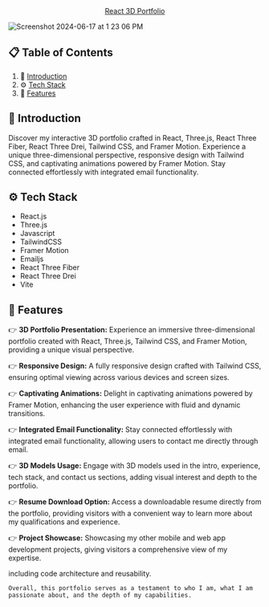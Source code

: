 <div align="center">
   <a href="https://bharath-devportfolio.netlify.app/" align="center" target="_blank" rel="noreferrer">React 3D Portfolio</a>
</div>

![Screenshot 2024-06-17 at 1 23 06 PM](https://github.com/Bharathkdev/portfolio/assets/46343966/9dd5e023-7ef3-4651-9432-69ea054fdb60)

## 📋 <a name="table">Table of Contents</a>

1. 🤖 [Introduction](#introduction)
2. ⚙️ [Tech Stack](#tech-stack)
3. 🔋 [Features](#features)

## <a name="introduction">🤖 Introduction</a>

Discover my interactive 3D portfolio crafted in React, Three.js, React Three Fiber, React Three Drei, Tailwind CSS, and Framer Motion. Experience a unique three-dimensional perspective, responsive design with Tailwind CSS, and captivating animations powered by Framer Motion. Stay connected effortlessly with integrated email functionality.

## <a name="tech-stack">⚙️ Tech Stack</a>

- React.js
- Three.js
- Javascript
- TailwindCSS
- Framer Motion
- Emailjs
- React Three Fiber
- React Three Drei
- Vite

## <a name="features">🔋 Features</a>

👉 **3D Portfolio Presentation:** Experience an immersive three-dimensional portfolio created with React, Three.js, Tailwind CSS, and Framer Motion, providing a unique visual perspective.

👉 **Responsive Design:** A fully responsive design crafted with Tailwind CSS, ensuring optimal viewing across various devices and screen sizes.

👉 **Captivating Animations:** Delight in captivating animations powered by Framer Motion, enhancing the user experience with fluid and dynamic transitions.

👉 **Integrated Email Functionality:** Stay connected effortlessly with integrated email functionality, allowing users to contact me directly through email.

👉 **3D Models Usage:** Engage with 3D models used in the intro, experience, tech stack, and contact us sections, adding visual interest and depth to the portfolio.

👉 **Resume Download Option:** Access a downloadable resume directly from the portfolio, providing visitors with a convenient way to learn more about my qualifications and experience.

👉 **Project Showcase:** Showcasing my other mobile and web app development projects, giving visitors a comprehensive view of my expertise.

including code architecture and reusability.

`Overall, this portfolio serves as a testament to who I am, what I am passionate about, and the depth of my capabilities.`
